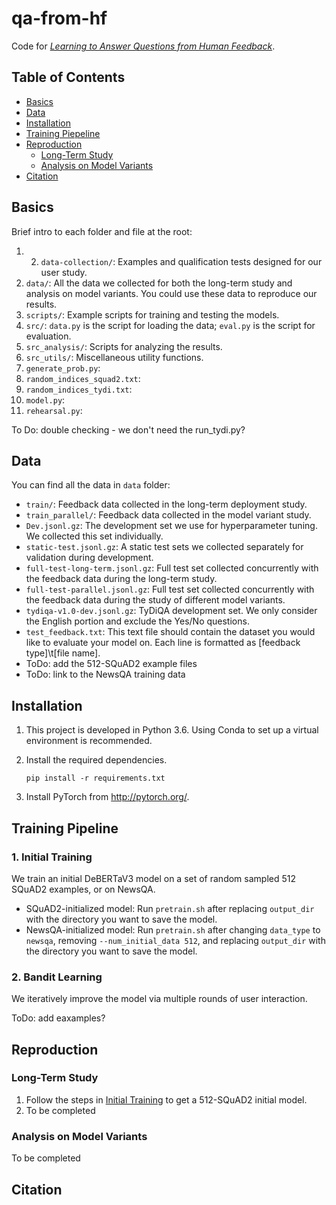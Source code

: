 # qa-from-hf
Code for [_Learning to Answer Questions from Human Feedback_]().

## Table of Contents
- [Basics](#basics)
- [Data](#data)
- [Installation](#installation)
- [Training Piepeline](#training-pipeline)
- [Reproduction](#reproduction)
  - [Long-Term Study](#long-term-study)
  - [Analysis on Model Variants](#analysis-on-model-variants)
- [Citation](#citation)

## Basics
Brief intro to each folder and file at the root:
1. 2. `data-collection/`: Examples and qualification tests designed for our user study. 
2. `data/`: All the data we collected for both the long-term study and analysis on model variants. You could use these data to reproduce our results. 
3. `scripts/`: Example scripts for training and testing the models.
4. `src/`: `data.py` is the script for loading the data; `eval.py` is the script for evaluation.
5. `src_analysis/`: Scripts for analyzing the results. 
6. `src_utils/`: Miscellaneous utility functions.
7. `generate_prob.py`: 
8. `random_indices_squad2.txt`:
9. `random_indices_tydi.txt`:
10. `model.py`:
11. `rehearsal.py`:

To Do: double checking - we don't need the run_tydi.py?


## Data
You can find all the data in `data` folder:
- `train/`: Feedback data collected in the long-term deployment study.
- `train_parallel/`: Feedback data collected in the model variant study.
- `Dev.jsonl.gz`: The development set we use for hyperparameter tuning. We collected this set individually. 
- `static-test.jsonl.gz`: A static test sets we collected separately for validation during development.
- `full-test-long-term.jsonl.gz`: Full test set collected concurrently with the feedback data during the long-term study.
- `full-test-parallel.jsonl.gz`: Full test set collected concurrently with the feedback data during the study of different model variants. 
- `tydiqa-v1.0-dev.jsonl.gz`: TyDiQA development set. We only consider the English portion and exclude the Yes/No questions. 
- `test_feedback.txt`: This text file should contain the dataset you would like to evaluate your model on. Each line is formatted as \[feedback type\]\\t\[file name\].
- ToDo: add the 512-SQuAD2 example files
- ToDo: link to the NewsQA training data



## Installation
1. This project is developed in Python 3.6. Using Conda to set up a virtual environment is recommended.

2. Install the required dependencies. 
    ```
    pip install -r requirements.txt
    ```
    
3. Install PyTorch from http://pytorch.org/.


## Training Pipeline
### 1. Initial Training
We train an initial DeBERTaV3 model on a set of random sampled 512 SQuAD2 examples, or on NewsQA.
- SQuAD2-initialized model: Run `pretrain.sh` after replacing `output_dir` with the directory you want to save the model.
- NewsQA-initialized model: Run `pretrain.sh` after changing `data_type` to `newsqa`, removing `--num_initial_data 512`, and replacing `output_dir` with the directory you want to save the model.

### 2. Bandit Learning
We iteratively improve the model via multiple rounds of user interaction.

ToDo: add eaxamples?

## Reproduction

### Long-Term Study
1. Follow the steps in [Initial Training](#initial-training) to get a 512-SQuAD2 initial model.
2. To be completed

### Analysis on Model Variants

To be completed




## Citation
```

```
